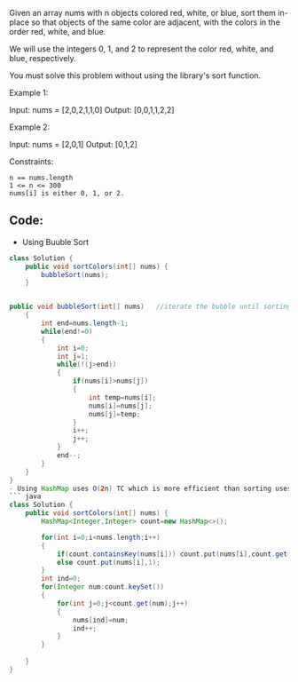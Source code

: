Given an array nums with n objects colored red, white, or blue, sort them in-place so that objects of the same color are adjacent, with the colors in the order red, white, and blue.

We will use the integers 0, 1, and 2 to represent the color red, white, and blue, respectively.

You must solve this problem without using the library's sort function.

 

Example 1:

Input: nums = [2,0,2,1,1,0]
Output: [0,0,1,1,2,2]

Example 2:

Input: nums = [2,0,1]
Output: [0,1,2]

 

Constraints:

    n == nums.length
    1 <= n <= 300
    nums[i] is either 0, 1, or 2.
## Code:
- Using Buuble Sort

``` java
class Solution {
    public void sortColors(int[] nums) {
        bubbleSort(nums);
    }


public void bubbleSort(int[] nums)   //iterate the bubble until sorting(move large to last)
    {
        int end=nums.length-1;
        while(end!=0)
        {
            int i=0;
            int j=1;
            while(!(j>end))
            {
                if(nums[i]>nums[j])
                {
                    int temp=nums[i];
                    nums[i]=nums[j];
                    nums[j]=temp;
                }
                i++;
                j++;
            }
            end--;
        }
    }
}
- Using HashMap uses O(2n) TC which is more efficient than sorting uses O(nlogn) or O(n2) TC
``` java
class Solution {
    public void sortColors(int[] nums) {
        HashMap<Integer,Integer> count=new HashMap<>();

        for(int i=0;i<nums.length;i++)
        {
            if(count.containsKey(nums[i])) count.put(nums[i],count.get(nums[i])+1);
            else count.put(nums[i],1);
        }
        int ind=0;
        for(Integer num:count.keySet())
        {
            for(int j=0;j<count.get(num);j++)
            {
                nums[ind]=num;
                ind++;
            }
        }
        
    }
}
```
